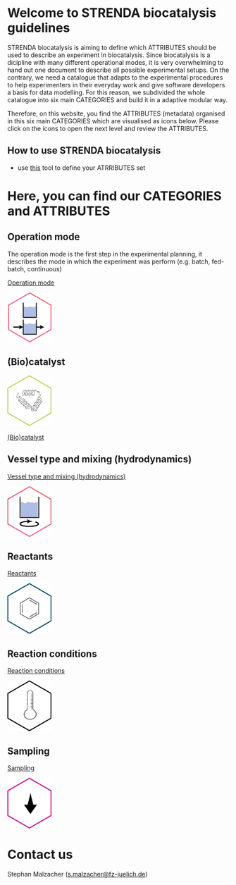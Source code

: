 # Welcome to STRENDA biocatalysis guidelines

STRENDA biocatalysis is aiming to define which ATTRIBUTES should be used to describe an experiment in biocatalysis. Since biocatalysis is a dicipline with many different operational modes, it is very overwhelming to hand out one document to describe all possible experimental setups. On the contrary, we need a catalogue that adapts to the experimental procedures to help experimenters in their everyday work and give software developers a basis for data modelling. For this reason, we subdivided the whole catalogue into six main CATEGORIES and build it in a adaptive modular way.

Therefore, on this website, you find the ATTRIBUTES (metadata) organised in this six main CATEGORIES which are visualised as icons below. Please click on the icons to open the next level and review the ATTRIBUTES. 

## How to use STRENDA biocatalysis

- use [this]() tool to define your ATRRIBUTES set


# Here, you can find our CATEGORIES and ATTRIBUTES

## Operation mode

The operation mode is the first step in the experimental planning, it describes the mode in which the experiment was perform (e.g. batch, fed-batch, continuous)

[Operation mode](ModelExamples/OperationMode/Readme.md)

[<img src="assets\Hexagons-operation-mode.png" width=100>](ModelExamples/OperationMode/Readme.md)

## (Bio)catalyst

[<img src="assets\Hexagon-enzyme.png" width=100>](ModelExamples/Biocatalyst/Readme.md)

[(Bio)catalyst](ModelExamples/Biocatalyst/Readme.md)

## Vessel type and mixing (hydrodynamics)

[Vessel type and mixing (hydrodynamics)](ModelExamples/Vessels_and_Volumes/Readme.md)

[<img src="assets\Hexagons-vessel.png" width=100>](ModelExamples/Vessels_and_Volumes/Readme.md)

## Reactants

[Reactants](ModelExamples/Reactants/Readme.md)

[<img src="assets\Hexagons-reactants.png" width=100>](ModelExamples/Reactants/Readme.md)

## Reaction conditions

[Reaction conditions](ModelExamples/Reaction_conditions/Readme.md)

[<img src="assets\Hexagons-conditions.png" width=100>](ModelExamples/Reaction_conditions/Readme.md)

## Sampling

[Sampling](ModelExamples/Sampling/Readme.md)

[<img src="assets\Hexagons-sampling.png" width=100>](ModelExamples/Sampling/Readme.md)


# Contact us

Stephan Malzacher (s.malzacher@fz-juelich.de)
